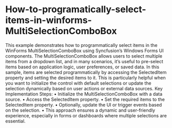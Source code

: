 # How-to-programatically-select-items-in-winforms-MultiSelectionComboBox
This example demonstrates how to programmatically select items in the WinForms MultiSelectionComboBox using Syncfusion’s Windows Forms UI components. The MultiSelectionComboBox allows users to select multiple items from a dropdown list, and in many scenarios, it’s useful to pre-select items based on application logic, user preferences, or saved data.
In this sample, items are selected programmatically by accessing the SelectedItem property and setting the desired items to it. This is particularly helpful when you want to initialize the control with default selections or update the selection dynamically based on user actions or external data sources.
Key Implementation Steps:
    • Initialize the MultiSelectionComboBox with a data source.
    • Access the SelectedItem property.
    • Set the required items to the SelectedItem property.
    • Optionally, update the UI or trigger events based on the selection.
    • This approach ensures a dynamic and user-friendly experience, especially in forms or dashboards where multiple selections are essential.